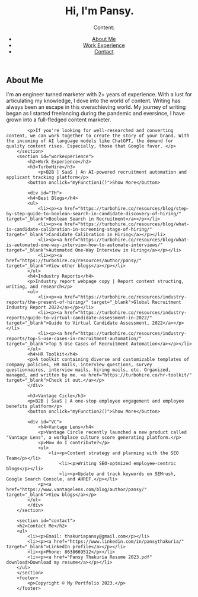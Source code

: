 <html>
<head>
	<title>Pansy's Portfolio</title>
	<meta name="viewport" content="width=device-width, initial-scale=1.0">
	<style>
		#TH {
 		width: 100%;
 		padding: 10px 20px;
  		text-align: left;
  		background-color: lightgrey;
  		margin-top: 20px;
		}
		#VC {
  		width: 100%;
  		padding: 10px 20px;
  		text-align: left;
  		background-color: lightgrey;
  		margin-top: 20px;
		}
	</style>
	<link rel="stylesheet" href="style.css">
</head>
<body>
	<header>
		<h1>Hi, I'm Pansy.</h1>
		<nav>
			<ul>
				<p>Content:</p>
				<li><a href="#about">About Me</a></li>
				<li><a href="#workexperience">Work Experience</a></li>
				<li><a href="#contact">Contact</a></li>
			</ul>
		</nav>
	</header>
	<main>
		<section id="about">
			<h2>About Me</h2>
			<p>I'm an engineer turned marketer with 2+ years of experience. With a lust for articulating my knowledge, I dove into the world of content. Writing has always been an escape in this overachieving world. My journey of writing began as I started freelancing during the pandemic and eversince, I have grown into a full-fledged content marketer.</p>
			
			<p>If you're looking for well-researched and converting content, we can work together to create the story of your brand. With the incoming of AI language models like ChatGPT, the demand for quality content rises. Especially, those that Google favor. </p>
		</section>
		<section id="workexperience">
			<h2>Work Experience</h2>
			<h3>TurboHire</h3>
				<p>B2B | SaaS | An AI-powered recruitment automation and applicant tracking platform</p>
			<button onclick="myFunction1()">Show More</button>

			<div id="TH">
			<h4>Best Blogs</h4>
			<ul>
				<li><p><a href="https://turbohire.co/resources/blog/step-by-step-guide-to-boolean-search-in-candidate-discovery-of-hiring/" target="_blank">Boolean Search in Recruitment</a></p></li>
				<li><p><a href="https://turbohire.co/resources/blog/what-is-candidate-calibration-in-screening-stage-of-hiring/" target="_blank">Candidate Calibration in Hiring</a></p></li>
				<li><p><a href="https://turbohire.co/resources/blog/what-is-automated-one-way-interview-how-to-automate-interviews/" target="_blank">Automated One-Way Interview in Hiring</a></p></li>
				<li><p><a href="https://turbohire.co/resources/author/pansy/" target="_blank">View other blogs</a></p></li>
			</ul>
			<h4>Industry Reports</h4>
			<p>Industry report webpage copy | Report content structing, writing, and research</p>
			<ul>
				<li><p><a href="https://turbohire.co/resources/industry-reports/the-present-of-hiring/" target="_blank">Global Recruitment Industry Report 2022</a></p></li>
				<li><p><a href="https://turbohire.co/resources/industry-reports/guide-to-virtual-candidate-assessment-in-2022/" target="_blank">Guide to Virtual Candidate Assessment, 2022</a></p></li>
				<li><p><a href="https://turbohire.co/resources/industry-reports/top-5-use-cases-in-recruitment-automation/" target="_blank">Top 5 Use Cases of Recruitment Automation</a></p></li>
			</ul>
			<h4>HR Toolkit</h4>
			<p>A toolkit containing diverse and customizable templates of company policies, HR mails, interview questions, survey questionnaires, interview mails, hiring mails, etc. Organized, managed, and written by me. <a href="https://turbohire.co/hr-toolkit/" target="_blank">Check it out.</a></p>
			</div>	
			
        	<h3>Vantage Cicle</h3>
        	<p>B2B | SaaS | A one-stop employee engagement and employee benefits platform</p>
       	 	<button onclick="myFunction2()">Show More</button>

			<div id="VC">
        		<h4>Vantage Lens</h4>
        		<p>Vantage Circle recently launched a new product called "Vantage Lens", a workplace culture score generating platform.</p>
        		<p>How do I contribute?</p>
        		<ul>
        			<li><p>Content strategy and planning with the SEO Team</p></li>
            			<li><p>Writing SEO-optmized employee-centric blogs</p></li>
            			<li><p>Update and track keywords on SEMrush, Google Search Console, and AHREF.</p></li>
				<p><a href="https://www.vantagelens.com/blog/author/pansy/" target="_blank">View blogs</a></p>
			</ul>
			</div>
		</section>
		
		<section id="contact">
		<h2>Contact Me</h2>
		<ul>
			<li><p>Email: thakuriapansy@gmail.com</p></li>
			<li><p><a href="https://www.linkedin.com/in/pansythakuria/" target="_blank">LinkedIn profile</a></p></li>
			<li><p>Phone: 8638669512</p></li>
			<li><p><a href="Pansy Thakuria Resume 2023.pdf" download>Download my resume</a></p></li>
		</ul>
		</section>
		<footer>
			<p>Copyright © My Portfolio 2023.</p>
		</footer>
<script>
function myFunction1() {
  var x = document.getElementById("TH");
  if (x.style.display === "none") {
    x.style.display = "block";
  } else {
    x.style.display = "none";
  }
}
function myFunction2() {
  var y = document.getElementById("VC");
  if (y.style.display === "none") {
    y.style.display = "block";
  } else {
    y.style.display = "none";
  }
}
</script>
</main>
</body>
</html>
